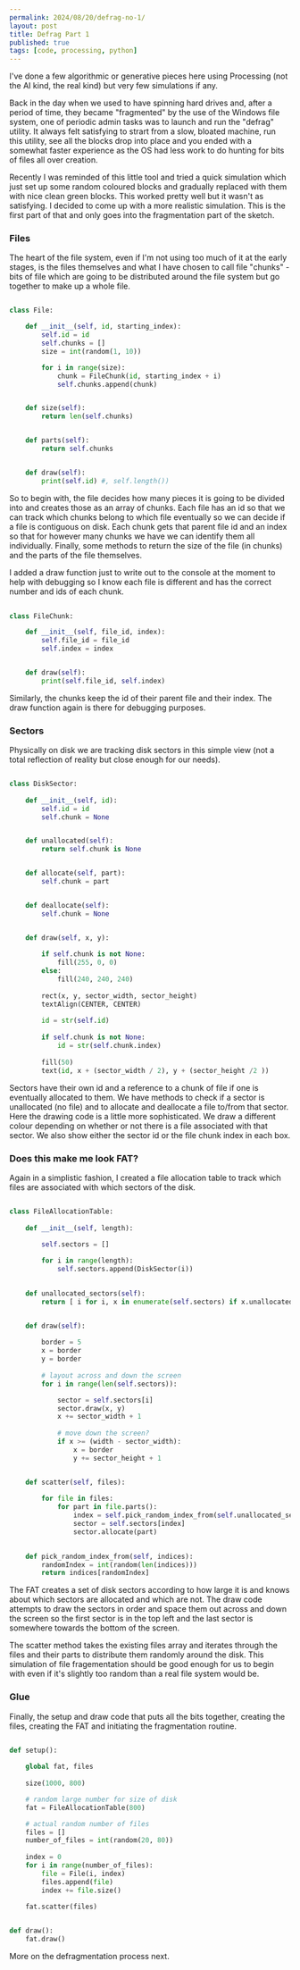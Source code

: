 ```yaml
---
permalink: 2024/08/20/defrag-no-1/
layout: post
title: Defrag Part 1
published: true
tags: [code, processing, python]
---
```


I've done a few algorithmic or generative pieces here using Processing (not the AI kind, the real kind) but very few simulations if any.

Back in the day when we used to have spinning hard drives and, after a period of time, they became "fragmented" by the use of the Windows file system,
one of periodic admin tasks was to launch and run the "defrag" utility. It always felt satisfying to strart from a slow, bloated machine, run this 
utility, see all the blocks drop into place and you ended with a somewhat faster experience as the OS had less work to do hunting for bits of files 
all over creation.

Recently I was reminded of this little tool and tried a quick simulation which just set up some random coloured blocks and gradually replaced with them with 
nice clean green blocks. This worked pretty well but it wasn't as satisfying. I decided to come up with a more realistic simulation. This is the first part 
of that and only goes into the fragmentation part of the sketch.

### Files

The heart of the file system, even if I'm not using too much of it at the early stages, is the files themselves and what I have chosen to call file "chunks" - bits 
of file which are going to be distributed around the file system but go together to make up a whole file.

```python

class File:

    def __init__(self, id, starting_index):
        self.id = id
        self.chunks = []
        size = int(random(1, 10))

        for i in range(size):
            chunk = FileChunk(id, starting_index + i)
            self.chunks.append(chunk)


    def size(self):
        return len(self.chunks)


    def parts(self):
        return self.chunks


    def draw(self):
        print(self.id) #, self.length())

```

So to begin with, the file decides how many pieces it is going to be divided into and creates those as an array of chunks. Each file has an id so that we can 
track which chunks belong to which file eventually so we can decide if a file is contiguous on disk. Each chunk gets that parent file id and an index so that 
for however many chunks we have we can identify them all individually. Finally, some methods to return the size of the file (in chunks) and the parts of the file themselves. 

I added a draw function just to write out to the console at the moment to help with debugging so I know each file is different and has the correct number and ids 
of each chunk.
        
```python
        
class FileChunk:

    def __init__(self, file_id, index):
        self.file_id = file_id
        self.index = index


    def draw(self):
        print(self.file_id, self.index)  

```

Similarly, the chunks keep the id of their parent file and their index. The draw function again is there for debugging purposes. 

### Sectors

Physically on disk we are tracking disk sectors in this simple view (not a total reflection of reality but close enough for our needs). 

```python

class DiskSector:
    
    def __init__(self, id):
        self.id = id
        self.chunk = None


    def unallocated(self):
        return self.chunk is None


    def allocate(self, part):
        self.chunk = part


    def deallocate(self):
        self.chunk = None


    def draw(self, x, y):
        
        if self.chunk is not None:
            fill(255, 0, 0)
        else:
            fill(240, 240, 240)           
            
        rect(x, y, sector_width, sector_height)
        textAlign(CENTER, CENTER)
        
        id = str(self.id)
        
        if self.chunk is not None:
            id = str(self.chunk.index)
            
        fill(50)
        text(id, x + (sector_width / 2), y + (sector_height /2 ))

```

Sectors have their own id and a reference to a chunk of file if one is eventually allocated to them. We have methods to check if 
a sector is unallocated (no file) and to allocate and deallocate a file to/from that sector. Here the drawing code is a little 
more sophisticated. We draw a different colour depending on whether or not there is a file associated with that sector. We also 
show either the sector id or the file chunk index in each box. 


### Does this make me look FAT?

Again in a simplistic fashion, I created a file allocation table to track which files are associated with which sectors of the disk.

```python

class FileAllocationTable:
    
    def __init__(self, length):

        self.sectors = []
        
        for i in range(length):
            self.sectors.append(DiskSector(i))

            
    def unallocated_sectors(self):
        return [ i for i, x in enumerate(self.sectors) if x.unallocated()]


    def draw(self):
        
        border = 5
        x = border
        y = border
        
        # layout across and down the screen
        for i in range(len(self.sectors)):

            sector = self.sectors[i]
            sector.draw(x, y)
            x += sector_width + 1
            
            # move down the screen?
            if x >= (width - sector_width):
                x = border
                y += sector_height + 1


    def scatter(self, files):
        
        for file in files:    
            for part in file.parts():
                index = self.pick_random_index_from(self.unallocated_sectors())
                sector = self.sectors[index]
                sector.allocate(part)

                
    def pick_random_index_from(self, indices):
        randomIndex = int(random(len(indices)))
        return indices[randomIndex]

```

The FAT creates a set of disk sectors according to how large it is and knows about which sectors are allocated and which are not. 
The draw code attempts to draw the sectors in order and space them out across and down the screen so the first sector is in the top 
left and the last sector is somewhere towards the bottom of the screen. 

The scatter method takes the existing files array and iterates through the files and their parts to distribute them randomly 
around the disk. This simulation of file fragementation should be good enough for us to begin with even if it's slightly too random 
than a real file system would be. 

### Glue 

Finally, the setup and draw code that puts all the bits together, creating the files, creating the FAT and initiating the fragmentation 
routine. 


```python

def setup():
    
    global fat, files
    
    size(1000, 800)

    # random large number for size of disk
    fat = FileAllocationTable(800)

    # actual random number of files
    files = []
    number_of_files = int(random(20, 80))
    
    index = 0
    for i in range(number_of_files):
        file = File(i, index)
        files.append(file)
        index += file.size()
            
    fat.scatter(files)


def draw():  
    fat.draw()

```

More on the defragmentation process next.
